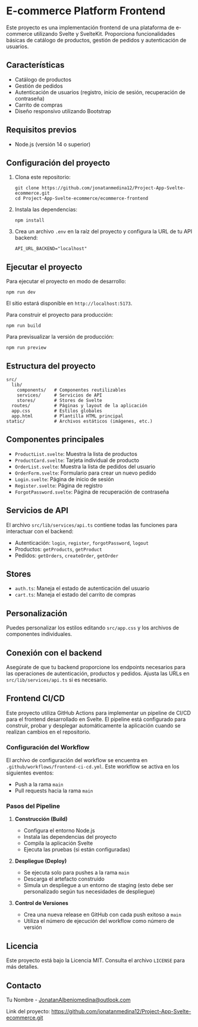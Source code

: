 # E-commerce Platform Frontend

Este proyecto es una implementación frontend de una plataforma de e-commerce utilizando Svelte y SvelteKit. Proporciona funcionalidades básicas de catálogo de productos, gestión de pedidos y autenticación de usuarios.

## Características

- Catálogo de productos
- Gestión de pedidos
- Autenticación de usuarios (registro, inicio de sesión, recuperación de contraseña)
- Carrito de compras
- Diseño responsivo utilizando Bootstrap

## Requisitos previos

- Node.js (versión 14 o superior)

## Configuración del proyecto

1. Clona este repositorio:
   ```
   git clone https://github.com/jonatanmedina12/Project-App-Svelte-ecommerce.git
   cd Project-App-Svelte-ecommerce/ecommerce-frontend
   ```

2. Instala las dependencias:
   ```
   npm install
   ```

3. Crea un archivo `.env` en la raíz del proyecto y configura la URL de tu API backend:
   ```
   API_URL_BACKEND="localhost"
   ```

## Ejecutar el proyecto

Para ejecutar el proyecto en modo de desarrollo:

```
npm run dev
```

El sitio estará disponible en `http://localhost:5173`.

Para construir el proyecto para producción:

```
npm run build
```

Para previsualizar la versión de producción:

```
npm run preview
```

## Estructura del proyecto

```
src/
  lib/
    components/   # Componentes reutilizables
    services/     # Servicios de API
    stores/       # Stores de Svelte
  routes/         # Páginas y layout de la aplicación
  app.css         # Estilos globales
  app.html        # Plantilla HTML principal
static/           # Archivos estáticos (imágenes, etc.)
```

## Componentes principales

- `ProductList.svelte`: Muestra la lista de productos
- `ProductCard.svelte`: Tarjeta individual de producto
- `OrderList.svelte`: Muestra la lista de pedidos del usuario
- `OrderForm.svelte`: Formulario para crear un nuevo pedido
- `Login.svelte`: Página de inicio de sesión
- `Register.svelte`: Página de registro
- `ForgotPassword.svelte`: Página de recuperación de contraseña

## Servicios de API

El archivo `src/lib/services/api.ts` contiene todas las funciones para interactuar con el backend:

- Autenticación: `login`, `register`, `forgotPassword`, `logout`
- Productos: `getProducts`, `getProduct`
- Pedidos: `getOrders`, `createOrder`, `getOrder`

## Stores

- `auth.ts`: Maneja el estado de autenticación del usuario
- `cart.ts`: Maneja el estado del carrito de compras

## Personalización

Puedes personalizar los estilos editando `src/app.css` y los archivos de componentes individuales.

## Conexión con el backend

Asegúrate de que tu backend proporcione los endpoints necesarios para las operaciones de autenticación, productos y pedidos. Ajusta las URLs en `src/lib/services/api.ts` si es necesario.
## Frontend CI/CD

Este proyecto utiliza GitHub Actions para implementar un pipeline de CI/CD para el frontend desarrollado en Svelte. El pipeline está configurado para construir, probar y desplegar automáticamente la aplicación cuando se realizan cambios en el repositorio.

### Configuración del Workflow

El archivo de configuración del workflow se encuentra en `.github/workflows/frontend-ci-cd.yml`. Este workflow se activa en los siguientes eventos:

- Push a la rama `main`
- Pull requests hacia la rama `main`

### Pasos del Pipeline

1. **Construcción (Build)**
   - Configura el entorno Node.js
   - Instala las dependencias del proyecto
   - Compila la aplicación Svelte
   - Ejecuta las pruebas (si están configuradas)

2. **Despliegue (Deploy)**
   - Se ejecuta solo para pushes a la rama `main`
   - Descarga el artefacto construido
   - Simula un despliegue a un entorno de staging (esto debe ser personalizado según tus necesidades de despliegue)

3. **Control de Versiones**
   - Crea una nueva release en GitHub con cada push exitoso a `main`
   - Utiliza el número de ejecución del workflow como número de versión


## Licencia

Este proyecto está bajo la Licencia MIT. Consulta el archivo `LICENSE` para más detalles.

## Contacto

Tu Nombre - JonatanAlbeniomedina@outlook.com

Link del proyecto: https://github.com/jonatanmedina12/Project-App-Svelte-ecommerce.git